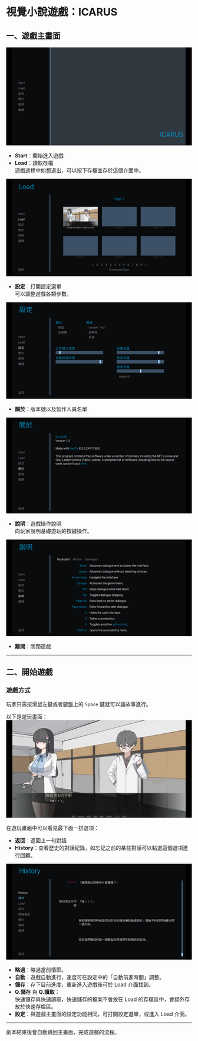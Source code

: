 # 視覺小說遊戲：ICARUS

## 一、遊戲主畫面

![遊戲主畫面](遊戲主畫面.png)

- **Start**：開始進入遊戲
- **Load**：讀取存檔  
  遊戲過程中如想退出，可以按下存檔並存於這個介面中。
  
![讀取存檔](讀取存檔.png)

- **設定**：打開設定選單  
  可以調整遊戲各類參數。
  
![設定選單](設定選單.png)

- **關於**：版本號以及製作人員名單

![關於](關於.png)

- **說明**：遊戲操作說明  
  向玩家說明基礎遊玩的按鍵操作。
  
![說明](說明.png)

- **離開**：關閉遊戲

---

## 二、開始遊戲

### 遊戲方式
玩家只需按滑鼠左鍵或者鍵盤上的 `Space` 鍵就可以讓故事進行。

以下是遊玩畫面：  
![start1](start1.png)

在遊玩畫面中可以看見最下面一排選項：
- **返回**：返回上一句對話
- **History**：查看歷史的對話紀錄，如忘記之前的某些對話可以點選這個選項進行回顧。

![history](history.png)

- **略過**：略過當前情節。
- **自動**：遊戲自動進行，速度可在設定中的「自動前進時間」調整。
- **儲存**：存下目前進度，重新進入遊戲後可於 Load 介面找到。
- **Q.儲存** 與 **Q.讀取**：  
  快速儲存與快速讀取，快速儲存的檔案不會放在 Load 的存檔區中，會額外存放於快速存檔區。
- **設定**：與遊戲主畫面的設定功能相同，可打開設定選單，或進入 Load 介面。

---

劇本結束後會自動跳回主畫面，完成遊戲的流程。
